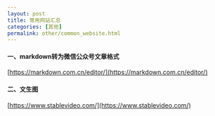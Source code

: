 ```yaml
---
layout: post
title: 常用网站汇总
categories: [其他]
permalink: other/common_website.html
---
```



#### 一、markdown转为微信公众号文章格式
[https://markdown.com.cn/editor/](https://markdown.com.cn/editor/)


#### 二、文生图
[https://www.stablevideo.com/](https://www.stablevideo.com/)